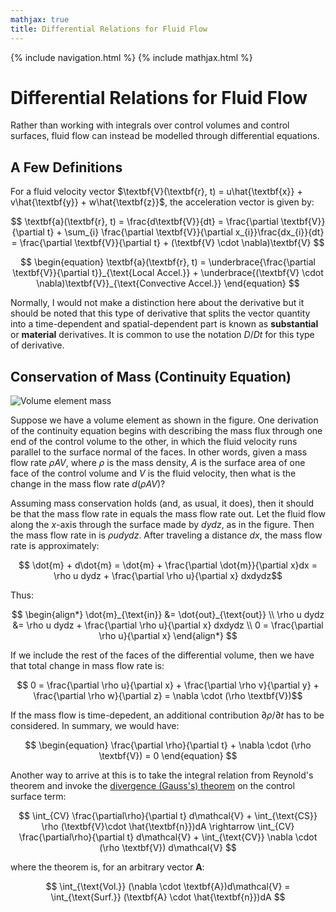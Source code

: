 ```yaml
---
mathjax: true
title: Differential Relations for Fluid Flow
---
```

{% include navigation.html %}
{% include mathjax.html %}

# Differential Relations for Fluid Flow

Rather than working with integrals over control volumes and control surfaces, fluid flow can instead be modelled through differential equations.

## A Few Definitions

For a fluid velocity vector $\textbf{V}(\textbf{r}, t) = u\hat{\textbf{x}} + v\hat{\textbf{y}} + w\hat{\textbf{z}}$, the acceleration vector is given by:

$$ \textbf{a}(\textbf{r}, t) = \frac{d\textbf{V}}{dt} = \frac{\partial \textbf{V}}{\partial t} + \sum_{i} \frac{\partial \textbf{V}}{\partial x_{i}}\frac{dx_{i}}{dt} =  \frac{\partial \textbf{V}}{\partial t} + (\textbf{V} \cdot \nabla)\textbf{V} $$

$$ \begin{equation} \textbf{a}(\textbf{r}, t) =  \underbrace{\frac{\partial \textbf{V}}{\partial t}}_{\text{Local Accel.}} + \underbrace{(\textbf{V} \cdot \nabla)\textbf{V}}_{\text{Convective Accel.}}  \end{equation} $$

Normally, I would not make a distinction here about the derivative but it should be noted that this type of derivative that splits the vector quantity into a time-dependent and spatial-dependent part is known as **substantial** or **material** derivatives. It is common to use the notation $D/Dt$ for this type of derivative.

## Conservation of Mass (Continuity Equation)

![Volume element mass](https://rprador.github.io/rprador/fluid-mech/figures/volume-element-mass.PNG)

Suppose we have a volume element as shown in the figure. One derivation of the continuity equation begins with describing the mass flux through one end of the control volume to the other, in which the fluid velocity runs parallel to the surface normal of the faces. In other words, given a mass flow rate $\rho A V$, where $\rho$ is the mass density, $A$ is the surface area of one face of the control volume and $V$ is the fluid velocity, then what is the change in the mass flow rate $d(\rho A V)$?

Assuming mass conservation holds (and, as usual, it does), then it should be that the mass flow rate in equals the mass flow rate out. Let the fluid flow along the $x$-axis through the surface made by $dydz$, as in the figure. Then the mass flow rate in is $\rho u dydz$. After traveling a distance $dx$, the mass flow rate is approximately:

$$ \dot{m} + d\dot{m} = \dot{m} + \frac{\partial \dot{m}}{\partial x}dx = \rho u dydz + \frac{\partial \rho u}{\partial x} dxdydz$$

Thus:

$$ \begin{align*} \dot{m}_{\text{in}} &= \dot{out}_{\text{out}} \\
\rho u dydz &= \rho u dydz + \frac{\partial \rho u}{\partial x} dxdydz \\
0 = \frac{\partial \rho u}{\partial x} \end{align*} $$

If we include the rest of the faces of the differential volume, then we have that total change in mass flow rate is:

$$ 0 = \frac{\partial \rho u}{\partial x} + \frac{\partial \rho v}{\partial y} + \frac{\partial \rho w}{\partial z} = \nabla \cdot (\rho \textbf{V})$$

If the mass flow is time-depedent, an additional contribution $\partial\rho/\partial t$ has to be considered. In summary, we would have:

$$ \begin{equation} \frac{\partial \rho}{\partial t} + \nabla \cdot (\rho \textbf{V}) = 0 \end{equation} $$

Another way to arrive at this is to take the integral relation from Reynold's theorem and invoke the [divergence (Gauss's) theorem](https://en.wikipedia.org/wiki/Divergence_theorem) on the control surface term:

$$  \int_{CV} \frac{\partial\rho}{\partial t} d\mathcal{V} + \int_{\text{CS}} \rho (\textbf{V}\cdot \hat{\textbf{n}})dA \rightarrow  \int_{CV} \frac{\partial\rho}{\partial t} d\mathcal{V} + \int_{\text{CV}} \nabla \cdot (\rho \textbf{V}) d\mathcal{V} $$

where the theorem is, for an arbitrary vector $\textbf{A}$:

$$ \int_{\text{Vol.}} (\nabla \cdot \textbf{A})d\mathcal{V} = \int_{\text{Surf.}} (\textbf{A} \cdot \hat{\textbf{n}})dA  $$

